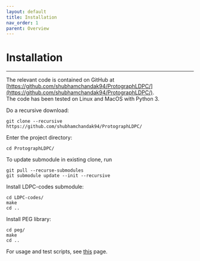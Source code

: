 ```yaml
---
layout: default
title: Installation
nav_order: 1
parent: Overview
---
```


# Installation
---
The relevant code is contained on GitHub at [https://github.com/shubhamchandak94/ProtographLDPC/](https://github.com/shubhamchandak94/ProtographLDPC/).  
The code has been tested on Linux and MacOS with Python 3.

Do a recursive download:
```
git clone --recursive https://github.com/shubhamchandak94/ProtographLDPC/
```

Enter the project directory:
```
cd ProtographLDPC/
```

To update submodule in existing clone, run
```
git pull --recurse-submodules
git submodule update --init --recursive
```
Install LDPC-codes submodule:
```
cd LDPC-codes/
make
cd ..
```
Install PEG library:
```
cd peg/
make
cd ..
```

For usage and test scripts, see [this](usage.html) page.

